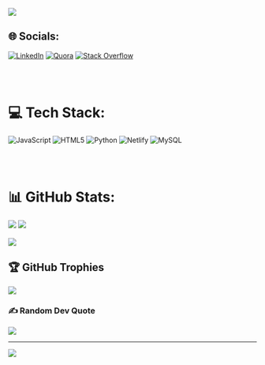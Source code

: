 <!-- [![MasterHead](https://media0.giphy.com/media/bAQH7WXKqtIBrPs7sR/giphy.gif?cid=ecf05e474a4qecixjepgwm7jewdovxoix3079u3fppt657q8&rid=giphy.gif&ct=g)](https://atultiwari1305.io) -->
[![](https://visitcount.itsvg.in/api?id=atultiwari1305&icon=0&color=12)](https://visitcount.itsvg.in)
<br>

## 🌐 Socials:
[![LinkedIn](https://img.shields.io/badge/LinkedIn-%230077B5.svg?logo=linkedin&logoColor=white)](https://linkedin.com/in/atul-kumar-tiwari1328/) [![Quora](https://img.shields.io/badge/Quora-%23B92B27.svg?logo=Quora&logoColor=white)](https://quora.com/profile/Atul-Kumar-Tiwari-63) [![Stack Overflow](https://img.shields.io/badge/-Stackoverflow-FE7A16?logo=stack-overflow&logoColor=white)](https://stackoverflow.com/users/20982012/atul-kumar-tiwari) 

<br>
<br>

# 💻 Tech Stack:
![JavaScript](https://img.shields.io/badge/javascript-%23323330.svg?style=for-the-badge&logo=javascript&logoColor=%23F7DF1E) ![HTML5](https://img.shields.io/badge/html5-%23E34F26.svg?style=for-the-badge&logo=html5&logoColor=white) ![Python](https://img.shields.io/badge/python-3670A0?style=for-the-badge&logo=python&logoColor=ffdd54) ![Netlify](https://img.shields.io/badge/netlify-%23000000.svg?style=for-the-badge&logo=netlify&logoColor=#00C7B7)  ![MySQL](https://img.shields.io/badge/mysql-%2300f.svg?style=for-the-badge&logo=mysql&logoColor=white) 
<!-- ![Canva](https://img.shields.io/badge/Canva-%2300C4CC.svg?style=for-the-badge&logo=Canva&logoColor=white) 	![Figma](https://img.shields.io/badge/figma-%23F24E1E.svg?style=for-the-badge&logo=figma&logoColor=white) -->

<br>
<br>

# 📊 GitHub Stats:
![](https://github-readme-stats.vercel.app/api?username=atultiwari1305&theme=dark&hide_border=false&include_all_commits=false&count_private=false)
![](https://github-readme-streak-stats.herokuapp.com/?user=atultiwari1305&theme=dark&hide_border=false)
<br/>
<br>
![](https://github-readme-stats.vercel.app/api/top-langs/?username=atultiwari1305&theme=dark&hide_border=false&include_all_commits=false&count_private=false&layout=compact)
<br>

## 🏆 GitHub Trophies
![](https://github-profile-trophy.vercel.app/?username=atultiwari1305&theme=radical&no-frame=false&no-bg=false&margin-w=4)

### ✍️ Random Dev Quote
![](https://quotes-github-readme.vercel.app/api?type=horizontal&theme=radical)

---
[![](https://visitcount.itsvg.in/api?id=atultiwari1305&icon=0&color=12)](https://visitcount.itsvg.in)

<!-- Proudly created with GPRM ( https://gprm.itsvg.in ) -->
